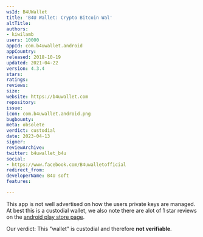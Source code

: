```yaml
---
wsId: B4UWallet
title: 'B4U Wallet: Crypto Bitcoin Wal'
altTitle: 
authors:
- kiwilamb
users: 10000
appId: com.b4uwallet.android
appCountry: 
released: 2018-10-19
updated: 2021-04-22
version: 4.3.4
stars: 
ratings: 
reviews: 
size: 
website: https://b4uwallet.com
repository: 
issue: 
icon: com.b4uwallet.android.png
bugbounty: 
meta: obsolete
verdict: custodial
date: 2023-04-13
signer: 
reviewArchive: 
twitter: b4uwallet_b4u
social:
- https://www.facebook.com/B4uwalletofficial
redirect_from: 
developerName: B4U soft
features: 

---
```


This app is not well advertised on how the users private keys are managed.
At best this is a custodial wallet, we also note there are alot of 1 star reviews on the [android play store page](https://play.google.com/store/apps/details?id=com.b4uwallet.android&showAllReviews=true).

Our verdict: This "wallet" is custodial and therefore **not verifiable**.
